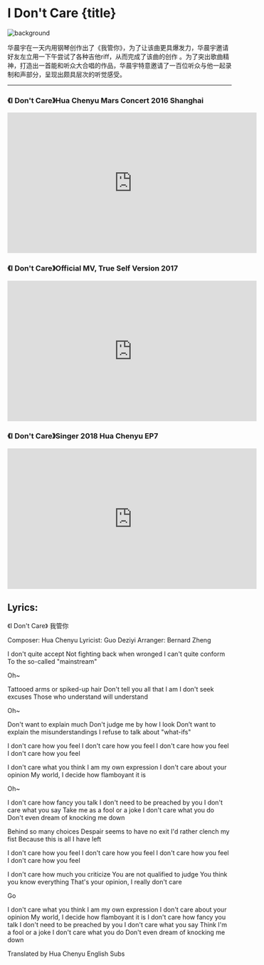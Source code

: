 # I Don't Care {title}
![background](https://s1.ax1x.com/2020/06/22/N8fiO1.jpg)

华晨宇在一天内用钢琴创作出了《我管你》，为了让该曲更具爆发力，华晨宇邀请好友左立用一下午尝试了各种吉他riff，从而完成了该曲的创作 。为了突出歌曲精神，打造出一首能和听众大合唱的作品，华晨宇特意邀请了一百位听众与他一起录制和声部分，呈现出颇具层次的听觉感受。

---------------------------------

### 《I Don't Care》Hua Chenyu Mars Concert 2016 Shanghai

<iframe width="560" height="315" src="https://www.youtube.com/embed/5vn6-E-jwOc" frameborder="0" allow="accelerometer; autoplay; encrypted-media; gyroscope; picture-in-picture" allowfullscreen></iframe>

### 《I Don't Care》Official MV, True Self Version 2017

<iframe width="560" height="315" src="https://www.youtube.com/embed/54uJng6GvC8" frameborder="0" allow="accelerometer; autoplay; encrypted-media; gyroscope; picture-in-picture" allowfullscreen></iframe>

### 《I Don't Care》Singer 2018 Hua Chenyu EP7

<iframe width="560" height="315" src="https://www.youtube.com/embed/fXO4_rsjgrU" frameborder="0" allow="accelerometer; autoplay; encrypted-media; gyroscope; picture-in-picture" allowfullscreen></iframe>

## Lyrics:
<div class="box">
《I Don't Care》
   我管你

Composer: Hua Chenyu
Lyricist: Guo Deziyi
Arranger: Bernard Zheng

I don't quite accept
Not fighting back when wronged
I can't quite conform
To the so-called "mainstream"

Oh~

Tattooed arms or spiked-up hair
Don't tell you all that I am
I don't seek excuses
Those who understand will understand

Oh~

Don't want to explain much
Don't judge me by how I look
Don’t want to explain the misunderstandings
I refuse to talk about "what-ifs"

I don't care how you feel
I don't care how you feel
I don't care how you feel
I don't care how you feel

I don't care what you think
I am my own expression
I don't care about your opinion
My world, I decide how flamboyant it is

Oh~

I don't care how fancy you talk
I don't need to be preached by you
I don't care what you say
Take me as a fool or a joke
I don't care what you do
Don't even dream of knocking me down

Behind so many choices
Despair seems to have no exit
I'd rather clench my fist
Because this is all I have left

I don't care how you feel
I don't care how you feel
I don't care how you feel
I don't care how you feel

I don't care how much you criticize
You are not qualified to judge
You think you know everything
That's your opinion, I really don't care

Go

I don't care what you think
I am my own expression
I don't care about your opinion
My world, I decide how flamboyant it is
I don't care how fancy you talk
I don't need to be preached by you
I don't care what you say
Think I'm a fool or a joke
I don't care what you do
Don't even dream of knocking me down

Translated by Hua Chenyu English Subs
</div>